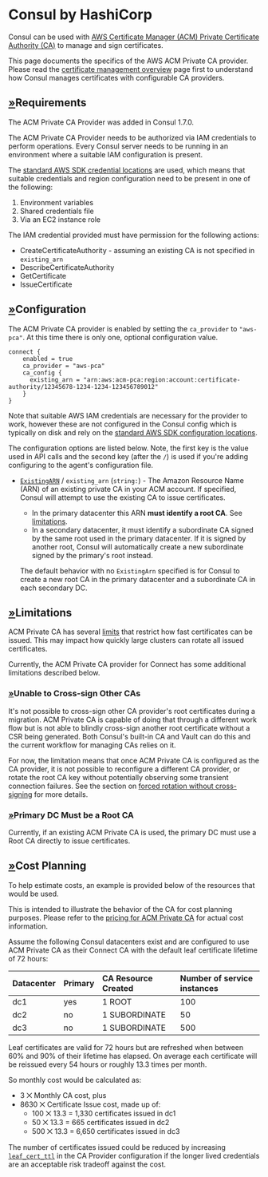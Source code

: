 # Consul by HashiCorp

Consul can be used with [AWS Certificate Manager \(ACM\) Private Certificate Authority \(CA\)](https://aws.amazon.com/certificate-manager/private-certificate-authority/) to manage and sign certificates.

This page documents the specifics of the AWS ACM Private CA provider. Please read the [certificate management overview](../consul-by-hashicorp-12.md) page first to understand how Consul manages certificates with configurable CA providers.

## [»](consul-by-hashicorp-2.md#requirements)Requirements

The ACM Private CA Provider was added in Consul 1.7.0.

The ACM Private CA Provider needs to be authorized via IAM credentials to perform operations. Every Consul server needs to be running in an environment where a suitable IAM configuration is present.

The [standard AWS SDK credential locations](https://docs.aws.amazon.com/sdk-for-go/v1/developer-guide/configuring-sdk.html#specifying-credentials) are used, which means that suitable credentials and region configuration need to be present in one of the following:

1. Environment variables
2. Shared credentials file
3. Via an EC2 instance role

The IAM credential provided must have permission for the following actions:

* CreateCertificateAuthority - assuming an existing CA is not specified in `existing_arn`
* DescribeCertificateAuthority
* GetCertificate
* IssueCertificate

## [»](consul-by-hashicorp-2.md#configuration)Configuration

The ACM Private CA provider is enabled by setting the `ca_provider` to `"aws-pca"`. At this time there is only one, optional configuration value.

```text
connect {
    enabled = true
    ca_provider = "aws-pca"
    ca_config {
      existing_arn = "arn:aws:acm-pca:region:account:certificate-authority/12345678-1234-1234-123456789012"
    }
}
```

Note that suitable AWS IAM credentials are necessary for the provider to work, however these are not configured in the Consul config which is typically on disk and rely on the [standard AWS SDK configuration locations](https://docs.aws.amazon.com/sdk-for-go/v1/developer-guide/configuring-sdk.html#specifying-credentials).

The configuration options are listed below. Note, the first key is the value used in API calls and the second key \(after the `/`\) is used if you're adding configuring to the agent's configuration file.

* [`ExistingARN`](consul-by-hashicorp-2.md#existingarn) / `existing_arn` \(`string:`\) - The Amazon Resource Name \(ARN\) of an existing private CA in your ACM account. If specified, Consul will attempt to use the existing CA to issue certificates.

  * In the primary datacenter this ARN **must identify a root CA**. See [limitations](consul-by-hashicorp-2.md#limitations).
  * In a secondary datacenter, it must identify a subordinate CA signed by the same root used in the primary datacenter. If it is signed by another root, Consul will automatically create a new subordinate signed by the primary's root instead.

  The default behavior with no `ExistingArn` specified is for Consul to create a new root CA in the primary datacenter and a subordinate CA in each secondary DC.

## [»](consul-by-hashicorp-2.md#limitations)Limitations

ACM Private CA has several [limits](https://docs.aws.amazon.com/acm-pca/latest/userguide/PcaLimits.html) that restrict how fast certificates can be issued. This may impact how quickly large clusters can rotate all issued certificates.

Currently, the ACM Private CA provider for Connect has some additional limitations described below.

### [»](consul-by-hashicorp-2.md#unable-to-cross-sign-other-cas)Unable to Cross-sign Other CAs

It's not possible to cross-sign other CA provider's root certificates during a migration. ACM Private CA is capable of doing that through a different work flow but is not able to blindly cross-sign another root certificate without a CSR being generated. Both Consul's built-in CA and Vault can do this and the current workflow for managing CAs relies on it.

For now, the limitation means that once ACM Private CA is configured as the CA provider, it is not possible to reconfigure a different CA provider, or rotate the root CA key without potentially observing some transient connection failures. See the section on [forced rotation without cross-signing](../consul-by-hashicorp-12.md#forced-rotation-without-cross-signing) for more details.

### [»](consul-by-hashicorp-2.md#primary-dc-must-be-a-root-ca)Primary DC Must be a Root CA

Currently, if an existing ACM Private CA is used, the primary DC must use a Root CA directly to issue certificates.

## [»](consul-by-hashicorp-2.md#cost-planning)Cost Planning

To help estimate costs, an example is provided below of the resources that would be used.

This is intended to illustrate the behavior of the CA for cost planning purposes. Please refer to the [pricing for ACM Private CA](https://aws.amazon.com/certificate-manager/pricing/) for actual cost information.

Assume the following Consul datacenters exist and are configured to use ACM Private CA as their Connect CA with the default leaf certificate lifetime of 72 hours:

| Datacenter | Primary | CA Resource Created | Number of service instances |
| :--- | :--- | :--- | :--- |
| dc1 | yes | 1 ROOT | 100 |
| dc2 | no | 1 SUBORDINATE | 50 |
| dc3 | no | 1 SUBORDINATE | 500 |

Leaf certificates are valid for 72 hours but are refreshed when between 60% and 90% of their lifetime has elapsed. On average each certificate will be reissued every 54 hours or roughly 13.3 times per month.

So monthly cost would be calculated as:

* 3 ⨉ Monthly CA cost, plus
* 8630 ⨉ Certificate Issue cost, made up of:
  * 100 ⨉ 13.3 = 1,330 certificates issued in dc1
  * 50 ⨉ 13.3 = 665 certificates issued in dc2
  * 500 ⨉ 13.3 = 6,650 certificates issued in dc3

The number of certificates issued could be reduced by increasing [`leaf_cert_ttl`](https://www.consul.io/docs/agent/options#ca_leaf_cert_ttl) in the CA Provider configuration if the longer lived credentials are an acceptable risk tradeoff against the cost.

